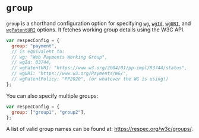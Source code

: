 # `group`

`group` is a shorthand configuration option for specifying [`wg`](wg), [`wgId`](wgId), [`wgURI`](wgURI), and [`wgPatentURI`](wgPatentURI) options. It fetches working group details using the W3C API.

```js "example": "Use Web Payments Working Group."
var respecConfig = {
  group: "payment",
  // is equivalent to:
  // wg: "Web Payments Working Group",
  // wgId: 83744,
  // wgPatentURI: "https://www.w3.org/2004/01/pp-impl/83744/status",
  // wgURI: "https://www.w3.org/Payments/WG/",
  // wgPatentPolicy: "PP2020", (or whatever the WG is using!)
};
```

You can also specify multiple groups:

```js "example": "Specify multiple groups."
var respecConfig = {
  group: ["group1", "group2"],
};
```

A list of valid group names can be found at: https://respec.org/w3c/groups/.
